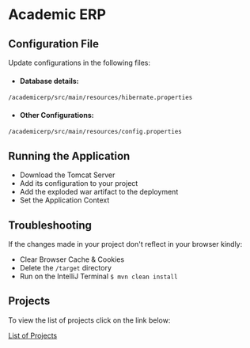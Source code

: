 # Academic ERP

## Configuration File
Update configurations in the following files:

* #### Database details:
```
/academicerp/src/main/resources/hibernate.properties
```
* #### Other Configurations:
```
/academicerp/src/main/resources/config.properties
```

## Running the Application
* Download the Tomcat Server
* Add its configuration to your project
* Add the exploded war artifact to the deployment
* Set the Application Context

## Troubleshooting
If the changes made in your project don't reflect in your browser kindly: 
* Clear Browser Cache & Cookies
* Delete the ```/target``` directory
* Run on the IntelliJ Terminal ```$ mvn clean install```

## Projects
To view the list of projects click on the link below:

[List of Projects](https://github.com/anshgyl/academic-erp/blob/master/PROJECTS.md)